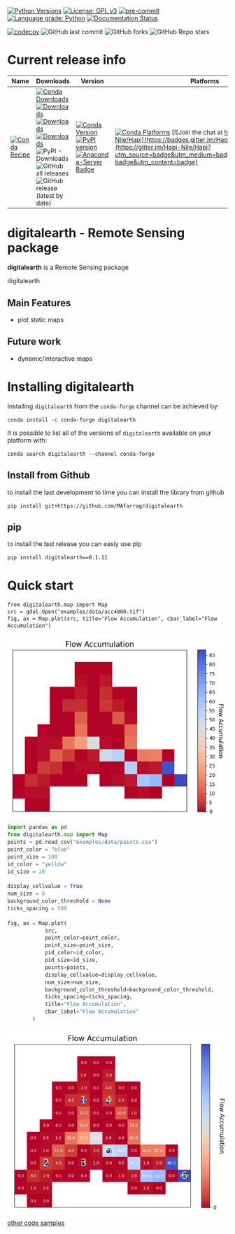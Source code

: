 [![Python Versions](https://img.shields.io/pypi/pyversions/digitalearth.png)](https://img.shields.io/pypi/pyversions/digitalearth)
[![License: GPL v3](https://img.shields.io/badge/License-GPLv3-blue.svg)](https://www.gnu.org/licenses/gpl-3.0)
[![pre-commit](https://img.shields.io/badge/pre--commit-enabled-brightgreen?logo=pre-commit&logoColor=white)](https://github.com/pre-commit/pre-commit)
[![Language grade: Python](https://img.shields.io/lgtm/grade/python/g/MAfarrag/digitalearth.svg?logo=lgtm&logoWidth=18)](https://lgtm.com/projects/g/MAfarrag/digitalearth/context:python)
[![Documentation Status](https://readthedocs.org/projects/digitalearth/badge/?version=latest)](https://cleopatra.readthedocs.io/en/latest/?badge=latest)


[![codecov](https://codecov.io/gh/Serapieum-of-alex/Digital-Earth/branch/main/graph/badge.svg?token=nDBDBjsyij)](https://codecov.io/gh/Serapieum-of-alex/Digital-Earth)
![GitHub last commit](https://img.shields.io/github/last-commit/MAfarrag/digitalearth)
![GitHub forks](https://img.shields.io/github/forks/MAfarrag/digitalearth?style=social)
![GitHub Repo stars](https://img.shields.io/github/stars/MAfarrag/digitalearth?style=social)


Current release info
====================

| Name | Downloads                                                                                                                                                                                                                                                                                                                                                                                                                                                                                                                                                                                                                                                                                                                                                                          | Version | Platforms |
| --- |------------------------------------------------------------------------------------------------------------------------------------------------------------------------------------------------------------------------------------------------------------------------------------------------------------------------------------------------------------------------------------------------------------------------------------------------------------------------------------------------------------------------------------------------------------------------------------------------------------------------------------------------------------------------------------------------------------------------------------------------------------------------------------| --- | --- |
| [![Conda Recipe](https://img.shields.io/badge/recipe-digitalearth-green.svg)](https://anaconda.org/conda-forge/digitalearth) | [![Conda Downloads](https://img.shields.io/conda/dn/conda-forge/digitalearth.svg)](https://anaconda.org/conda-forge/digitalearth) [![Downloads](https://pepy.tech/badge/digitalearth)](https://pepy.tech/project/digitalearth) [![Downloads](https://pepy.tech/badge/digitalearth/month)](https://pepy.tech/project/digitalearth)  [![Downloads](https://pepy.tech/badge/digitalearth/week)](https://pepy.tech/project/digitalearth)  ![PyPI - Downloads](https://img.shields.io/pypi/dd/digitalearth?color=blue&style=flat-square) ![GitHub all releases](https://img.shields.io/github/downloads/MAfarrag/digitalearth/total) ![GitHub release (latest by date)](https://img.shields.io/github/downloads/MAfarrag/digitalearth/0.1.0/total) | [![Conda Version](https://img.shields.io/conda/vn/conda-forge/digitalearth.svg)](https://anaconda.org/conda-forge/digitalearth) [![PyPI version](https://badge.fury.io/py/digitalearth.svg)](https://badge.fury.io/py/digitalearth) [![Anaconda-Server Badge](https://anaconda.org/conda-forge/digitalearth/badges/version.svg)](https://anaconda.org/conda-forge/digitalearth) | [![Conda Platforms](https://img.shields.io/conda/pn/conda-forge/digitalearth.svg)](https://anaconda.org/conda-forge/digitalearth) [![Join the chat at https://gitter.im/Hapi-Nile/Hapi](https://badges.gitter.im/Hapi-Nile/Hapi.svg)](https://gitter.im/Hapi-Nile/Hapi?utm_source=badge&utm_medium=badge&utm_campaign=pr-badge&utm_content=badge) |

digitalearth - Remote Sensing package
=====================================================================
**digitalearth** is a Remote Sensing package

digitalearth

Main Features
-------------
  - plot static maps


Future work
-------------
  - dynamic/interactive maps



Installing digitalearth
===============

Installing `digitalearth` from the `conda-forge` channel can be achieved by:

```
conda install -c conda-forge digitalearth
```

It is possible to list all of the versions of `digitalearth` available on your platform with:

```
conda search digitalearth --channel conda-forge
```

## Install from Github
to install the last development to time you can install the library from github
```
pip install git+https://github.com/MAfarrag/digitalearth
```

## pip
to install the last release you can easly use pip
```
pip install digitalearth==0.1.11
```

Quick start
===========

```
from digitalearth.map import Map
src = gdal.Open("examples/data/acc4000.tif")
fig, ax = Map.plot(src, title="Flow Accumulation", cbar_label="Flow Accumulation")  
```
![Flowaccumulation](/docs/images/digital-earth/flow_accumulation.png)
```python
import pandas as pd
from digitalearth.map import Map
points = pd.read_csv("examples/data/points.csv")
point_color = "blue"
point_size = 100
id_color = "yellow"
id_size = 20

display_cellvalue = True
num_size = 8
background_color_threshold = None
ticks_spacing = 500

fig, ax = Map.plot(
            src,
            point_color=point_color,
            point_size=point_size,
            pid_color=id_color,
            pid_size=id_size,
            points=points,
            display_cellvalue=display_cellvalue,
            num_size=num_size,
            background_color_threshold=background_color_threshold,
            ticks_spacing=ticks_spacing,
            title="Flow Accumulation",
            cbar_label="Flow Accumulation"
        )
```
![Flowaccumulation](/docs/images/digital-earth/flow_accumulation_with_labels.png)
[other code samples](https://digitalearth.readthedocs.io/en/latest/?badge=latest)
